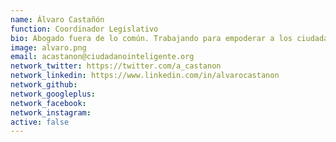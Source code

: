 ```yaml
---
name: Álvaro Castañón
function: Coordinador Legislativo
bio: Abogado fuera de lo común. Trabajando para empoderar a los ciudadanos con más transparencia y Gobiernos Abiertos.
image: alvaro.png
email: acastanon@ciudadanointeligente.org
network_twitter: https://twitter.com/a_castanon
network_linkedin: https://www.linkedin.com/in/alvarocastanon
network_github:
network_googleplus:
network_facebook:
network_instagram:
active: false
---
```

